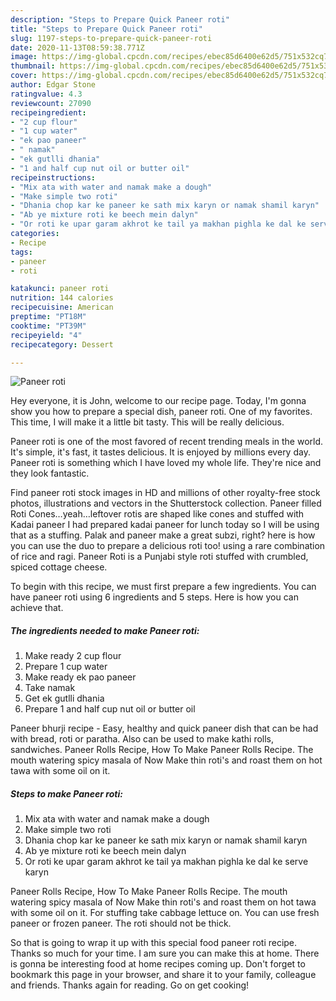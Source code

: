 ```yaml
---
description: "Steps to Prepare Quick Paneer roti"
title: "Steps to Prepare Quick Paneer roti"
slug: 1197-steps-to-prepare-quick-paneer-roti
date: 2020-11-13T08:59:38.771Z
image: https://img-global.cpcdn.com/recipes/ebec85d6400e62d5/751x532cq70/paneer-roti-recipe-main-photo.jpg
thumbnail: https://img-global.cpcdn.com/recipes/ebec85d6400e62d5/751x532cq70/paneer-roti-recipe-main-photo.jpg
cover: https://img-global.cpcdn.com/recipes/ebec85d6400e62d5/751x532cq70/paneer-roti-recipe-main-photo.jpg
author: Edgar Stone
ratingvalue: 4.3
reviewcount: 27090
recipeingredient:
- "2 cup flour"
- "1 cup water"
- "ek pao paneer"
- " namak"
- "ek gutlli dhania"
- "1 and half cup nut oil or butter oil"
recipeinstructions:
- "Mix ata with water and namak make a dough"
- "Make simple two roti"
- "Dhania chop kar ke paneer ke sath mix karyn or namak shamil karyn"
- "Ab ye mixture roti ke beech mein dalyn"
- "Or roti ke upar garam akhrot ke tail ya makhan pighla ke dal ke serve karyn"
categories:
- Recipe
tags:
- paneer
- roti

katakunci: paneer roti 
nutrition: 144 calories
recipecuisine: American
preptime: "PT18M"
cooktime: "PT39M"
recipeyield: "4"
recipecategory: Dessert

---
```



![Paneer roti](https://img-global.cpcdn.com/recipes/ebec85d6400e62d5/751x532cq70/paneer-roti-recipe-main-photo.jpg)

Hey everyone, it is John, welcome to our recipe page. Today, I'm gonna show you how to prepare a special dish, paneer roti. One of my favorites. This time, I will make it a little bit tasty. This will be really delicious.

Paneer roti is one of the most favored of recent trending meals in the world. It's simple, it's fast, it tastes delicious. It is enjoyed by millions every day. Paneer roti is something which I have loved my whole life. They're nice and they look fantastic.

Find paneer roti stock images in HD and millions of other royalty-free stock photos, illustrations and vectors in the Shutterstock collection. Paneer filled Roti Cones…yeah…leftover rotis are shaped like cones and stuffed with Kadai paneer I had prepared kadai paneer for lunch today so I will be using that as a stuffing. Palak and paneer make a great subzi, right? here is how you can use the duo to prepare a delicious roti too! using a rare combination of rice and ragi. Paneer Roti is a Punjabi style roti stuffed with crumbled, spiced cottage cheese.


To begin with this recipe, we must first prepare a few ingredients. You can have paneer roti using 6 ingredients and 5 steps. Here is how you can achieve that.

<!--inarticleads1-->

##### The ingredients needed to make Paneer roti:

1. Make ready 2 cup flour
1. Prepare 1 cup water
1. Make ready ek pao paneer
1. Take  namak
1. Get ek gutlli dhania
1. Prepare 1 and half cup nut oil or butter oil


Paneer bhurji recipe - Easy, healthy and quick paneer dish that can be had with bread, roti or paratha. Also can be used to make kathi rolls, sandwiches. Paneer Rolls Recipe, How To Make Paneer Rolls Recipe. The mouth watering spicy masala of Now Make thin roti&#39;s and roast them on hot tawa with some oil on it. 

<!--inarticleads2-->

##### Steps to make Paneer roti:

1. Mix ata with water and namak make a dough
1. Make simple two roti
1. Dhania chop kar ke paneer ke sath mix karyn or namak shamil karyn
1. Ab ye mixture roti ke beech mein dalyn
1. Or roti ke upar garam akhrot ke tail ya makhan pighla ke dal ke serve karyn


Paneer Rolls Recipe, How To Make Paneer Rolls Recipe. The mouth watering spicy masala of Now Make thin roti&#39;s and roast them on hot tawa with some oil on it. For stuffing take cabbage lettuce on. You can use fresh paneer or frozen paneer. The roti should not be thick. 

So that is going to wrap it up with this special food paneer roti recipe. Thanks so much for your time. I am sure you can make this at home. There is gonna be interesting food at home recipes coming up. Don't forget to bookmark this page in your browser, and share it to your family, colleague and friends. Thanks again for reading. Go on get cooking!

